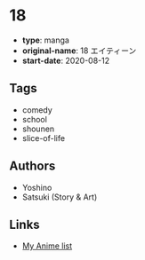 # 18

-   **type**: manga
-   **original-name**: 18 エイティーン
-   **start-date**: 2020-08-12

## Tags

-   comedy
-   school
-   shounen
-   slice-of-life

## Authors

-   Yoshino
-   Satsuki (Story & Art)

## Links

-   [My Anime list](https://myanimelist.net/manga/132535/18)
